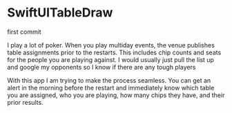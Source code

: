 # SwiftUITableDraw
first commit


I play a lot of poker.  When you play multiday events, the venue publishes table assignments prior to the restarts.
This includes chip counts and seats for the people you are playing against.
I would usually just pull the list up and google my opponents so I know if there are any tough players

With this app I am trying to make the process seamless.
You can get an alert in the morning before the restart and immediately know which table you are assigned, 
who you are playing, how many chips they have, and their prior results.
